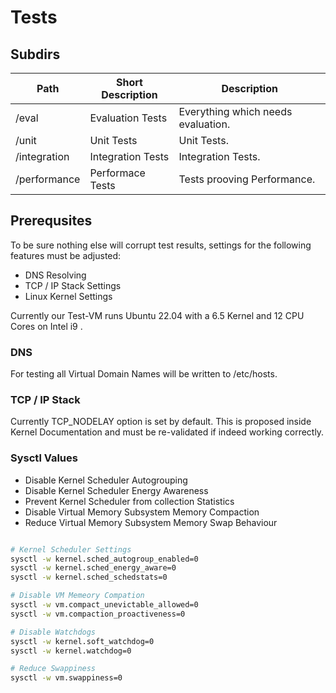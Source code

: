 # Tests

## Subdirs

| Path          | Short Description              | Description                                       |
|---------------|--------------------------------|---------------------------------------------------|
| /eval         | Evaluation Tests               | Everything which needs evaluation.                |
| /unit         | Unit Tests                     | Unit Tests.                                       |
| /integration  | Integration Tests              | Integration Tests.                                |
| /performance  | Performace Tests               | Tests prooving Performance.                       |

## Prerequsites

To be sure nothing else will corrupt test results, settings for the following features must be adjusted:

- DNS Resolving
- TCP / IP Stack Settings
- Linux Kernel Settings

Currently our Test-VM runs Ubuntu 22.04 with a 6.5 Kernel and 12 CPU Cores on Intel i9 .

### DNS

For testing all Virtual Domain Names will be written to /etc/hosts.

### TCP / IP Stack

Currently TCP_NODELAY option is set by default.
This is proposed inside Kernel Documentation and must be re-validated if indeed working correctly.

### Sysctl Values

- Disable Kernel Scheduler Autogrouping
- Disable Kernel Scheduler Energy Awareness
- Prevent Kernel Scheduler from collection Statistics
- Disable Virtual Memory Subsystem Memory Compaction
- Reduce Virtual Memory Subsystem Memory Swap Behaviour

```bash

# Kernel Scheduler Settings
sysctl -w kernel.sched_autogroup_enabled=0
sysctl -w kernel.sched_energy_aware=0
sysctl -w kernel.sched_schedstats=0

# Disable VM Memeory Compation
sysctl -w vm.compact_unevictable_allowed=0
sysctl -w vm.compaction_proactiveness=0

# Disable Watchdogs
sysctl -w kernel.soft_watchdog=0
sysctl -w kernel.watchdog=0

# Reduce Swappiness
sysctl -w vm.swappiness=0

```
